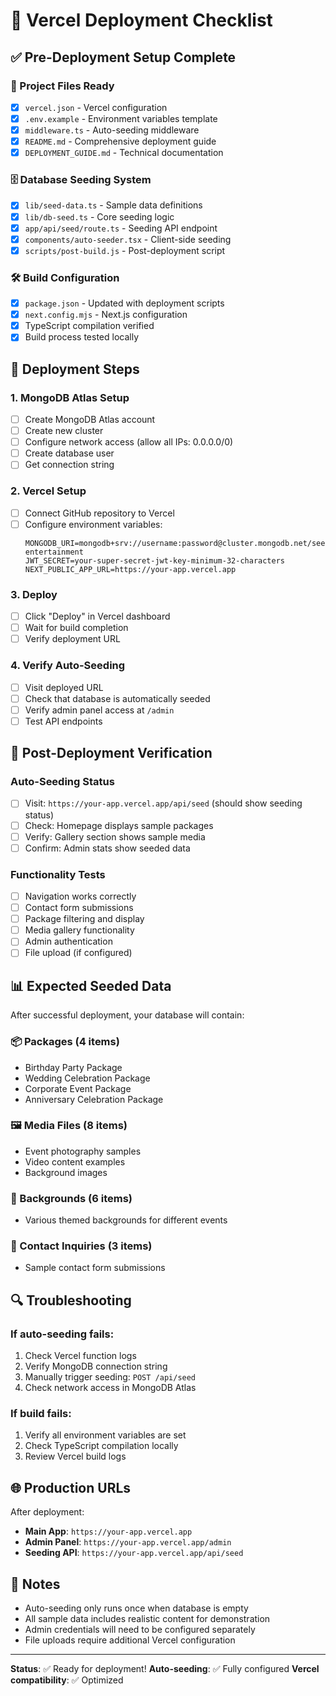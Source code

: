 # 🚀 Vercel Deployment Checklist

## ✅ Pre-Deployment Setup Complete

### 📁 Project Files Ready
- [x] `vercel.json` - Vercel configuration
- [x] `.env.example` - Environment variables template
- [x] `middleware.ts` - Auto-seeding middleware
- [x] `README.md` - Comprehensive deployment guide
- [x] `DEPLOYMENT_GUIDE.md` - Technical documentation

### 🗄️ Database Seeding System
- [x] `lib/seed-data.ts` - Sample data definitions
- [x] `lib/db-seed.ts` - Core seeding logic
- [x] `app/api/seed/route.ts` - Seeding API endpoint
- [x] `components/auto-seeder.tsx` - Client-side seeding
- [x] `scripts/post-build.js` - Post-deployment script

### 🛠️ Build Configuration
- [x] `package.json` - Updated with deployment scripts
- [x] `next.config.mjs` - Next.js configuration
- [x] TypeScript compilation verified
- [x] Build process tested locally

## 🔧 Deployment Steps

### 1. MongoDB Atlas Setup
- [ ] Create MongoDB Atlas account
- [ ] Create new cluster
- [ ] Configure network access (allow all IPs: 0.0.0.0/0)
- [ ] Create database user
- [ ] Get connection string

### 2. Vercel Setup
- [ ] Connect GitHub repository to Vercel
- [ ] Configure environment variables:
  ```
  MONGODB_URI=mongodb+srv://username:password@cluster.mongodb.net/seekers-entertainment
  JWT_SECRET=your-super-secret-jwt-key-minimum-32-characters
  NEXT_PUBLIC_APP_URL=https://your-app.vercel.app
  ```

### 3. Deploy
- [ ] Click "Deploy" in Vercel dashboard
- [ ] Wait for build completion
- [ ] Verify deployment URL

### 4. Verify Auto-Seeding
- [ ] Visit deployed URL
- [ ] Check that database is automatically seeded
- [ ] Verify admin panel access at `/admin`
- [ ] Test API endpoints

## 🎯 Post-Deployment Verification

### Auto-Seeding Status
- [ ] Visit: `https://your-app.vercel.app/api/seed` (should show seeding status)
- [ ] Check: Homepage displays sample packages
- [ ] Verify: Gallery section shows sample media
- [ ] Confirm: Admin stats show seeded data

### Functionality Tests
- [ ] Navigation works correctly
- [ ] Contact form submissions
- [ ] Package filtering and display
- [ ] Media gallery functionality
- [ ] Admin authentication
- [ ] File upload (if configured)

## 📊 Expected Seeded Data

After successful deployment, your database will contain:

### 📦 Packages (4 items)
- Birthday Party Package
- Wedding Celebration Package  
- Corporate Event Package
- Anniversary Celebration Package

### 🖼️ Media Files (8 items)
- Event photography samples
- Video content examples
- Background images

### 🎨 Backgrounds (6 items)
- Various themed backgrounds for different events

### 📮 Contact Inquiries (3 items)
- Sample contact form submissions

## 🔍 Troubleshooting

### If auto-seeding fails:
1. Check Vercel function logs
2. Verify MongoDB connection string
3. Manually trigger seeding: `POST /api/seed`
4. Check network access in MongoDB Atlas

### If build fails:
1. Verify all environment variables are set
2. Check TypeScript compilation locally
3. Review Vercel build logs

## 🌐 Production URLs

After deployment:
- **Main App**: `https://your-app.vercel.app`
- **Admin Panel**: `https://your-app.vercel.app/admin`
- **Seeding API**: `https://your-app.vercel.app/api/seed`

## 📝 Notes

- Auto-seeding only runs once when database is empty
- All sample data includes realistic content for demonstration
- Admin credentials will need to be configured separately
- File uploads require additional Vercel configuration

---

**Status**: ✅ Ready for deployment!
**Auto-seeding**: ✅ Fully configured
**Vercel compatibility**: ✅ Optimized
